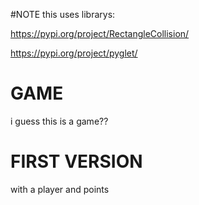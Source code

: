 #NOTE
this uses librarys:

https://pypi.org/project/RectangleCollision/

https://pypi.org/project/pyglet/

# GAME
 i guess this is a game??

# FIRST VERSION

with a player and points
